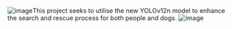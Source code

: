 ![image](https://github.com/user-attachments/assets/aaf0126b-5940-4853-89fb-45adfcc9d7ad)This project seeks to utilise the new YOLOv12n model to enhance the search and rescue process for both people and dogs. 
![image](https://github.com/user-attachments/assets/c4f02360-03e4-4ef5-94ae-9a1d5797d21a)
